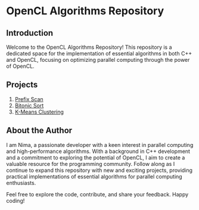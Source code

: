 # OpenCL Algorithms Repository

## Introduction

Welcome to the OpenCL Algorithms Repository! This repository is a dedicated space for the implementation of essential algorithms in both C++ and OpenCL, focusing on optimizing parallel computing through the power of OpenCL.

## Projects

1. [Prefix Scan](https://github.com/nimaft97/OpenCLProjects/tree/main/prefix-scan)
2. [Bitonic Sort](https://github.com/nimaft97/OpenCLProjects/tree/main/bitonic-sort)
3. [K-Means Clustering](https://github.com/nimaft97/OpenCLProjects/tree/main/k-means)

## About the Author
I am Nima, a passionate developer with a keen interest in parallel computing and high-performance algorithms. With a background in C++ development and a commitment to exploring the potential of OpenCL, I aim to create a valuable resource for the programming community. Follow along as I continue to expand this repository with new and exciting projects, providing practical implementations of essential algorithms for parallel computing enthusiasts.

Feel free to explore the code, contribute, and share your feedback. Happy coding!
